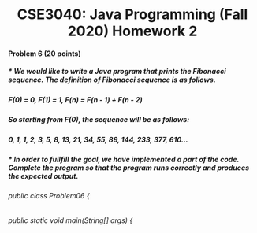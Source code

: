 # <center> CSE3040: Java Programming (Fall 2020) Homework 2

#### Problem 6 (20 points)

##### * We would like to write a Java program that prints the Fibonacci sequence. The definition of Fibonacci sequence is as follows.
##### F(0) = 0, F(1) = 1, F(n) = F(n - 1) + F(n - 2)
##### So starting from F(0), the sequence will be as follows:
##### 0, 1, 1, 2, 3, 5, 8, 13, 21, 34, 55, 89, 144, 233, 377, 610...
##### * In order to fullfill the goal, we have implemented a part of the code. Complete the program so that the program runs correctly and produces the expected output.

###### public class Problem06 {
######     public static void main(String[] args) {

